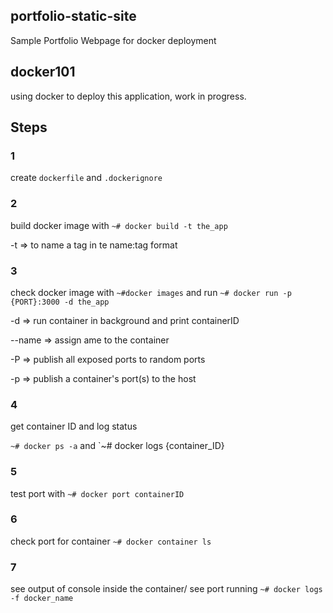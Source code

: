 ## portfolio-static-site
Sample Portfolio Webpage for docker deployment

## docker101
using docker to deploy this application, work in progress.

## Steps

### 1

create `dockerfile` and `.dockerignore`

### 2

build docker image with `~# docker build -t the_app`

-t => to name a tag in te name:tag format

### 3

check docker image with `~#docker images` and run `~# docker run -p {PORT}:3000 -d the_app`

-d => run container in background and print containerID

--name => assign ame to the container

-P => publish all exposed ports to random ports

-p => publish a container's port(s) to the host 

### 4

get container ID and log status

`~# docker ps -a` and `~# docker logs {container_ID}

### 5

test port with `~# docker port containerID`

### 6

check port for container `~# docker container ls`

### 7

see output of console inside the container/ see port running
`~# docker logs -f docker_name`

